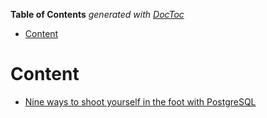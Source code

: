 <!-- START doctoc generated TOC please keep comment here to allow auto update -->
<!-- DON'T EDIT THIS SECTION, INSTEAD RE-RUN doctoc TO UPDATE -->
**Table of Contents**  *generated with [DocToc](https://github.com/thlorenz/doctoc)*

- [Content](#content)

<!-- END doctoc generated TOC please keep comment here to allow auto update -->

# Content 

- [Nine ways to shoot yourself in the foot with PostgreSQL](https://philbooth.me/blog/nine-ways-to-shoot-yourself-in-the-foot-with-postgresql)
